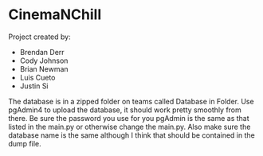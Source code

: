 # CinemaNChill

Project created by:

* Brendan Derr
* Cody Johnson
* Brian Newman
* Luis Cueto
* Justin Si

The database is in a zipped folder on teams called Database in Folder. Use pgAdmin4 to upload the database, it should work pretty smoothly from there. Be sure the password you use for you pgAdmin is the same as that listed in the main.py or otherwise change the main.py. Also make sure the database name is the same although I think that should be contained in the dump file.

